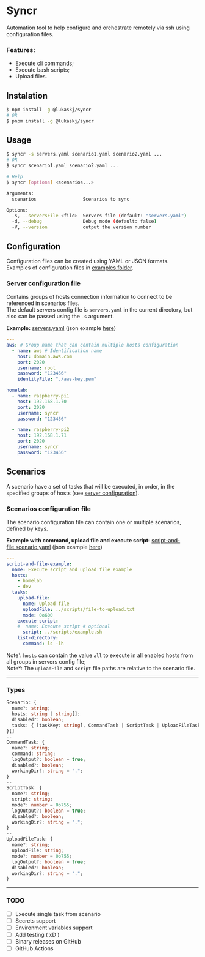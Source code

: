 # Syncr

Automation tool to help configure and orchestrate remotely via ssh using configuration files.

### Features:

- Execute cli commands;
- Execute bash scripts;
- Upload files.

## Instalation

```bash
$ npm install -g @lukaskj/syncr
# OR
$ pnpm install -g @lukaskj/syncr
```

## Usage

```bash
$ syncr -s servers.yaml scenario1.yaml scenario2.yaml ...
# OR
$ syncr scenario1.yaml scenario2.yaml ...
```

```bash
# Help
$ syncr [options] <scenarios...>

Arguments:
  scenarios                 Scenarios to sync

Options:
  -s, --serversFile <file>  Servers file (default: "servers.yaml")
  -d, --debug               Debug mode (default: false)
  -V, --version             output the version number
```

## Configuration

Configuration files can be created using YAML or JSON formats.<br />
Examples of configuration files in [examples folder](./examples/).

### Server configuration file

Contains groups of hosts connection information to connect to be referenced in scenarios files.<br />
The default servers config file is `servers.yaml` in the current directory, but also can be passed using the `-s` argument.

**Example:** [servers.yaml](./examples/servers.yaml) (json example [here](./examples/servers.json))

```yaml
---
aws: # Group name that can contain multiple hosts configuration
  - name: aws # Identification name
    host: domain.aws.com
    port: 2020
    username: root
    password: "123456"
    identityFile: "./aws-key.pem"

homelab:
  - name: raspberry-pi1
    host: 192.168.1.70
    port: 2020
    username: syncr
    password: "123456"

  - name: raspberry-pi2
    host: 192.168.1.71
    port: 2020
    username: syncr
    password: "123456"
```

## Scenarios

A scenario have a set of tasks that will be executed, in order, in the specified groups of hosts (see [server configuration](#server-configuration-file)).

### Scenarios configuration file
The scenario configuration file can contain one or multiple scenarios, defined by keys.

**Example with command, upload file and execute script:** [script-and-file.scenario.yaml](./examples/yaml/script-and-file.scenario.yml) (json example [here](./examples/json/script-and-file.scenario.json))

```yaml
---
script-and-file-example:
  name: Execute script and upload file example
  hosts:
    - homelab
    - dev
  tasks:
    upload-file:
      name: Upload file
      uploadFile: ../scripts/file-to-upload.txt
      mode: 0o600
    execute-script:
    #  name: Execute script # optional
      script: ../scripts/example.sh
    list-directory:
      command: ls -lh
```
Note¹: `hosts` can contain the value `all` to execute in all enabled hosts from all groups in servers config file;<br>
Note²: The `uploadFile` and `script` file paths are relative to the scenario file.

---
### Types
```ts
Scenario: {
  name?: string;
  hosts: string | string[];
  disabled?: boolean;
  tasks: { [taskKey: string], CommandTask | ScriptTask | UploadFileTask };
}[]
--
CommandTask: {
  name?: string;
  command: string;
  logOutput?: boolean = true;
  disabled?: boolean;
  workingDir?: string = ".";
}
--
ScriptTask: {
  name?: string;
  script: string;
  mode?: number = 0o755;
  logOutput?: boolean = true;
  disabled?: boolean;
  workingDir?: string = ".";
}
--
UploadFileTask: {
  name?: string;
  uploadFile: string;
  mode?: number = 0o755;
  logOutput?: boolean = true;
  disabled?: boolean;
  workingDir?: string = ".";
}
```

---

### TODO

- [ ] Execute single task from scenario
- [ ] Secrets support
- [ ] Environment variables support
- [ ] Add testing ( xD )
- [ ] Binary releases on GitHub
- [ ] GitHub Actions
